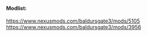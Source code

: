 
#### Modlist:
https://www.nexusmods.com/baldursgate3/mods/5105
https://www.nexusmods.com/baldursgate3/mods/3956